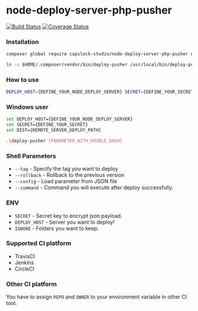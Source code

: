 # node-deploy-server-php-pusher
[![Build Status](https://travis-ci.org/CapsLock-Studio/node-deploy-server-php-pusher.svg)](https://travis-ci.org/CapsLock-Studio/node-deploy-server-php-pusher)
[![Coverage Status](https://coveralls.io/repos/github/CapsLock-Studio/node-deploy-server-php-pusher/badge.svg)](https://coveralls.io/github/CapsLock-Studio/node-deploy-server-php-pusher)

### Installation
```sh
composer global require capslock-studio/node-deploy-server-php-pusher dev-master

ln -s $HOME/.composer/vendor/bin/deploy-pusher /usr/local/bin/deploy-pusher
```

### How to use
```sh
DEPLOY_HOST={DEFINE_YOUR_NODE_DEPLOY_SERVER} SECRET={DEFINE_YOUR_SECRET} DIST={REMOTE_SERVER_DEPLOY_PATH} deploy-pusher [PARAMETER_WITH_DOUBLE_DASH]
```

### Windows user
```sh
set DEPLOY_HOST={DEFINE_YOUR_NODE_DEPLOY_SERVER}
set SECRET={DEFINE_YOUR_SECRET}
set DIST={REMOTE_SERVER_DEPLOY_PATH}

.\deploy-pusher [PARAMETER_WITH_DOUBLE_DASH]
```

### Shell Parameters
* `--tag`      - Specify the tag you want to deploy
* `--rollback` - Rollback to the previous version
* `--config`   - Load parameter from JSON file
* `--command`  - Command you will execute after deploy successfully.

### ENV
* `SECRET`      - Secret key to encrypt json payload.
* `DEPLOY_HOST` - Server you want to deploy!
* `IGNORE`      - Folders you want to keep.

### Supported CI platform
* TravisCI
* Jenkins
* CircleCI

### Other CI platform
You have to assign `REPO` and `OWNER` to your environment variable in other CI tool.

